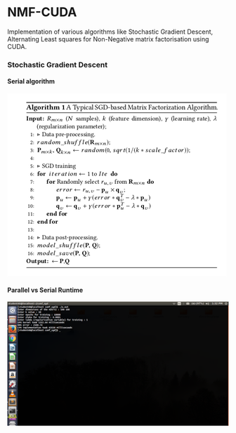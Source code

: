 # NMF-CUDA
Implementation of various algorithms like Stochastic Gradient Descent, Alternating Least squares	 for Non-Negative matrix factorisation using CUDA.

### Stochastic Gradient Descent

#### Serial algorithm
![Algorithm](images/hpc-sgd-1.png)

#### Parallel vs Serial Runtime
![comparison](images/hpc-3.png)

